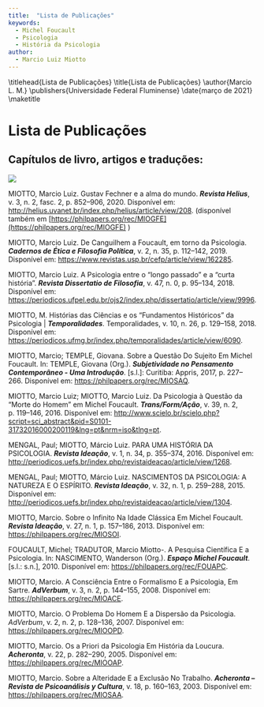 ```yaml
---
title:  "Lista de Publicações"
keywords:
  - Michel Foucault
  - Psicologia
  - História da Psicologia
author:
  - Marcio Luiz Miotto
---
```

\titlehead{Lista de Publicações}
\title{Lista de Publicações}
\author{Marcio L. M.}
\publishers{Universidade Federal Fluminense}
\date{março de 2021}
\maketitle

Lista de Publicações
====================

Capítulos de livro, artigos e traduções:
----------------------------------------
![](imec.jpeg)

MIOTTO, Marcio Luiz. Gustav Fechner e a alma do mundo. ***Revista Helius***, v. 3, n. 2, fasc. 2, p. 852–906, 2020. Disponível em: <http://helius.uvanet.br/index.php/helius/article/view/208>. (disponível também em [https://philpapers.org/rec/MIOGFE](https://philpapers.org/rec/MIOGFE) )

MIOTTO, Marcio Luiz. De Canguilhem a Foucault, em torno da Psicologia. ***Cadernos de Ética e Filosofia Política***, v. 2, n. 35, p. 112–142, 2019. Disponível em: <https://www.revistas.usp.br/cefp/article/view/162285>.

MIOTTO, Marcio Luiz. A Psicologia entre o “longo passado” e a “curta história”. ***Revista Dissertatio de Filosofia***, v. 47, n. 0, p. 95–134, 2018. Disponível em: <https://periodicos.ufpel.edu.br/ojs2/index.php/dissertatio/article/view/9996>.

MIOTTO, M. Histórias das Ciências e os “Fundamentos Históricos” da Psicologia | ***Temporalidades***. Temporalidades, v. 10, n. 26, p. 129–158, 2018. Disponível em: <https://periodicos.ufmg.br/index.php/temporalidades/article/view/6090>. 

MIOTTO, Marcio; TEMPLE, Giovana. Sobre a Questão Do Sujeito Em Michel Foucault. In: TEMPLE, Giovana (Org.). ***Subjetividade no Pensamento Contemporâneo - Uma Introdução***. [s.l.]: Curitiba: Appris, 2017, p. 227–266. Disponível em: <https://philpapers.org/rec/MIOSAQ>.

MIOTTO, Marcio Luiz; MIOTTO, Marcio Luiz. Da Psicologia à Questão da “Morte do Homem” em Michel Foucault. ***Trans/Form/Ação***, v. 39, n. 2, p. 119–146, 2016. Disponível em: <http://www.scielo.br/scielo.php?script=sci_abstract&pid=S0101-31732016000200119&lng=pt&nrm=iso&tlng=pt>. 

MENGAL, Paul; MIOTTO, Márcio Luiz. PARA UMA HISTÓRIA DA PSICOLOGIA. ***Revista Ideação***, v. 1, n. 34, p. 355–374, 2016. Disponível em: <http://periodicos.uefs.br/index.php/revistaideacao/article/view/1268>. 

MENGAL, Paul; MIOTTO, Márcio Luiz. NASCIMENTOS DA PSICOLOGIA: A NATUREZA E O ESPÍRITO. ***Revista Ideação***, v. 32, n. 1, p. 259–288, 2015. Disponível em: <http://periodicos.uefs.br/index.php/revistaideacao/article/view/1304>. 

MIOTTO, Marcio. Sobre o Infinito Na Idade Clássica Em Michel Foucault. ***Revista Ideação***, v. 27, n. 1, p. 157–186, 2013. Disponível em: <https://philpapers.org/rec/MIOSOI>.

FOUCAULT, Michel; TRADUTOR, Marcio Miotto-. A Pesquisa Científica E a Psicologia. In: NASCIMENTO, Wanderson (Org.). ***Espaço Michel Foucault***. [s.l.: s.n.], 2010. Disponível em: <https://philpapers.org/rec/FOUAPC>.

MIOTTO, Marcio. A Consciência Entre o Formalismo E a Psicologia, Em Sartre. ***AdVerbum***, v. 3, n. 2, p. 144–155, 2008. Disponível em: <https://philpapers.org/rec/MIOACE>.

MIOTTO, Marcio. O Problema Do Homem E a Dispersão da Psicologia. *AdVerbum*, v. 2, n. 2, p. 128–136, 2007. Disponível em: <https://philpapers.org/rec/MIOOPD>.

MIOTTO, Marcio. Os a Priori da Psicologia Em História da Loucura. ***Acheronta***, v. 22, p. 282–290, 2005. Disponível em: <https://philpapers.org/rec/MIOOAP>.

MIOTTO, Marcio. Sobre a Alteridade E a Exclusão No Trabalho. ***Acheronta – Revista de Psicoanálisis y Cultura***, v. 18, p. 160–163, 2003. Disponível em: <https://philpapers.org/rec/MIOSAA>.




<p></p>
<p></p>


